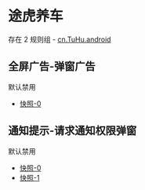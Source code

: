 # 途虎养车

存在 2 规则组 - [cn.TuHu.android](/src/apps/cn.TuHu.android.ts)

## 全屏广告-弹窗广告

默认禁用

- [快照-0](https://i.gkd.li/i/13228818)

## 通知提示-请求通知权限弹窗

默认禁用

- [快照-0](https://i.gkd.li/i/13228796)
- [快照-1](https://i.gkd.li/i/13256535)
